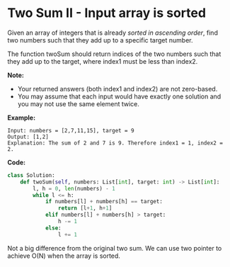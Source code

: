 # Two Sum II - Input array is sorted

Given an array of integers that is already *sorted in ascending order*, find two numbers such that they add up to a specific target number.

The function twoSum should return indices of the two numbers such that they add up to the target, where index1 must be less than index2.

**Note:**

* Your returned answers (both index1 and index2) are not zero-based.
* You may assume that each input would have exactly one solution and you may not use the same element twice.

**Example:**

```
Input: numbers = [2,7,11,15], target = 9
Output: [1,2]
Explanation: The sum of 2 and 7 is 9. Therefore index1 = 1, index2 = 2.
```

**Code:**

```python
class Solution:
    def twoSum(self, numbers: List[int], target: int) -> List[int]:
        l, h = 0, len(numbers) - 1
        while l <= h:
            if numbers[l] + numbers[h] == target:
                return [l+1, h+1]
            elif numbers[l] + numbers[h] > target:
                h -= 1
            else:
                l += 1
```
Not a big difference from the original two sum. We can use two pointer to achieve O(N) when the array is sorted.